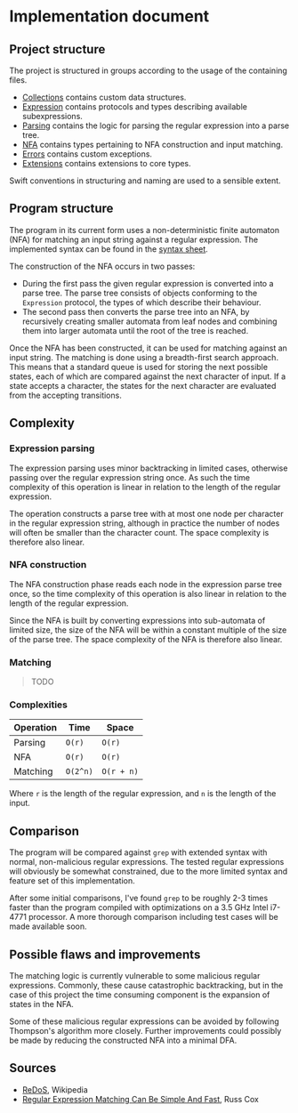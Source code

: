 # Implementation document

## Project structure

The project is structured in groups according to the usage of the containing files.

- [Collections](/Source/Collections) contains custom data structures.
- [Expression](/Source/Expression) contains protocols and types describing available subexpressions.
- [Parsing](/Source/Parsing) contains the logic for parsing the regular expression into a parse tree.
- [NFA](/Source/NFA) contains types pertaining to NFA construction and input matching.
- [Errors](/Source/Errors) contains custom exceptions.
- [Extensions](/Source/Extensions) contains extensions to core types.

Swift conventions in structuring and naming are used to a sensible extent.


## Program structure

The program in its current form uses a non-deterministic finite automaton (NFA) for matching an input string against a regular expression. The implemented syntax can be found in the [syntax sheet](SYNTAX.md).

The construction of the NFA occurs in two passes:
- During the first pass the given regular expression is converted into a parse tree. The parse tree consists of objects conforming to the `Expression` protocol, the types of which describe their behaviour.
- The second pass then converts the parse tree into an NFA, by recursively creating smaller automata from leaf nodes and combining them into larger automata until the root of the tree is reached.

Once the NFA has been constructed, it can be used for matching against an input string. The matching is done using a breadth-first search approach. This means that a standard queue is used for storing the next possible states, each of which are compared against the next character of input. If a state accepts a character, the states for the next character are evaluated from the accepting transitions.


## Complexity

### Expression parsing

The expression parsing uses minor backtracking in limited cases, otherwise passing over the regular expression string once. As such the time complexity of this operation is linear in relation to the length of the regular expression.

The operation constructs a parse tree with at most one node per character in the regular expression string, although in practice the number of nodes will often be smaller than the character count. The space complexity is therefore also linear.


### NFA construction

The NFA construction phase reads each node in the expression parse tree once, so the time complexity of this operation is also linear in relation to the length of the regular expression.

Since the NFA is built by converting expressions into sub-automata of limited size, the size of the NFA will be within a constant multiple of the size of the parse tree. The space complexity of the NFA is therefore also linear.


### Matching

> TODO


### Complexities

| Operation | Time   | Space  |
| --------- | ------ | ------ |
| Parsing   | `O(r)` | `O(r)` |
| NFA       | `O(r)` | `O(r)` |
| Matching  | `O(2^n)` | `O(r + n)` |

Where `r` is the length of the regular expression, and `n` is the length of the input.


## Comparison

The program will be compared against `grep` with extended syntax with normal, non-malicious regular expressions. The tested regular expressions will obviously be somewhat constrained, due to the more limited syntax and feature set of this implementation.

After some initial comparisons, I've found `grep` to be roughly 2-3 times faster than the program compiled with optimizations on a 3.5 GHz Intel i7-4771 processor. A more thorough comparison including test cases will be made available soon.


## Possible flaws and improvements

The matching logic is currently vulnerable to some malicious regular expressions. Commonly, these cause catastrophic backtracking, but in the case of this project the time consuming component is the expansion of states in the NFA.

Some of these malicious regular expressions can be avoided by following Thompson's algorithm more closely. Further improvements could possibly be made by reducing the constructed NFA into a minimal DFA.


## Sources

- [ReDoS][redos], Wikipedia
- [Regular Expression Matching Can Be Simple And Fast][cox], Russ Cox


[redos]: https://en.wikipedia.org/wiki/ReDoS
[cox]: https://swtch.com/~rsc/regexp/regexp1.html